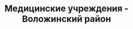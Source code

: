 ---
district_id: 5-07-0
district_name: Воложинский район
title: Медицинские учреждения - Воложинский район
---